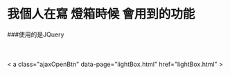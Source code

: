 # 我個人在寫 燈箱時候 會用到的功能<br>
###使用的是JQuery<br>
<br>
<br>
<br>
&lt; a class="ajaxOpenBtn" data-page="lightBox.html" href="lightBox.html" &gt; <br>
